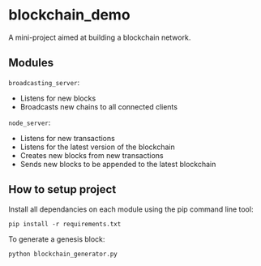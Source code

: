 # blockchain_demo
A mini-project aimed at building a blockchain network. 

## Modules

`broadcasting_server`: 
- Listens for new blocks
- Broadcasts new chains to all connected clients

`node_server`: 
- Listens for new transactions 
- Listens for the latest version of the blockchain
- Creates new blocks from new transactions
- Sends new blocks to be appended to the latest blockchain


## How to setup project

Install all dependancies on each module using the pip command line tool: 

`pip install -r requirements.txt`

To generate a genesis block: 

`python blockchain_generator.py`
